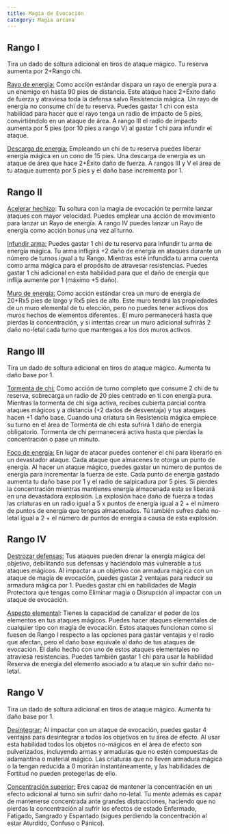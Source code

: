 ```yaml
---
title: Magia de Evocación
category: Magia arcana
---
```


## Rango I

Tira un dado de soltura adicional en tiros de ataque mágico. Tu reserva aumenta por 2+Rango chi.

<u>Rayo de energía:</u> Como acción estándar dispara un rayo de energía pura a un enemigo en hasta 90 pies de distancia. Este ataque hace 2+Éxito daño de fuerza y atraviesa toda la defensa salvo Resistencia mágica. Un rayo de energía no consume chi de tu reserva. Puedes gastar 1 chi con esta habilidad para hacer que el rayo tenga un radio de impacto de 5 pies, convirtiéndolo en un ataque de área. A rango III el radio de impacto aumenta por 5 pies (por 10 pies a rango V) al gastar 1 chi para infundir el ataque.

<u>Descarga de energía:</u> Empleando un chi de tu reserva puedes liberar energía mágica en un cono de 15 pies. Una descarga de energía es un ataque de área que hace 2+Éxito daño de fuerza. A rangos III y V el área de tu ataque aumenta por 5 pies y el daño base incrementa por 1.

## Rango II

<u>Acelerar hechizo</u>: Tu soltura con la magia de evocación te permite lanzar ataques con mayor velocidad. Puedes emplear una acción de movimiento para lanzar un Rayo de energía. A rango IV puedes lanzar un Rayo de energía como acción bonus una vez al turno.

<u>Infundir arma:</u>  Puedes gastar 1 chi de tu reserva para infundir tu arma de energía mágica. Tu arma infligirá +2 daño de energía en ataques durante un número de turnos igual a tu Rango. Mientras esté infundida tu arma cuenta como arma mágica para el propósito de atravesar resistencias. Puedes gastar 1 chi adicional en esta habilidad para que el daño de energía que inflija aumente por 1 (máximo +5 daño). 

<u>Muro de energía:</u> Como acción estándar crea un muro de energía de 20+Rx5 pies de largo y Rx5 pies de alto. Este muro tendrá las propiedades de un muro elemental de tu elección, pero no puedes tener activos dos muros hechos de elementos diferentes.. El muro permanecerá hasta que pierdas la concentración, y si intentas crear un muro adicional sufrirás 2 daño no-letal cada turno que mantengas a los dos muros activos. 

## Rango III

Tira un dado de soltura adicional en tiros de ataque mágico. Aumenta tu daño base por 1.

<u>Tormenta de chi:</u> Como acción de turno completo que consume 2 chi de tu reserva, sobrecarga un radio de 20 pies centrado en ti con energía pura. Mientras la tormenta de chi siga activa, recibes cubierta parcial contra ataques mágicos y a distancia (+2 dados de desventaja) y tus ataques hacen +1 daño base. Cuando una criatura sin Resistencia mágica empiece su turno en el área de Tormenta de chi esta sufrirá 1 daño de energía obligatorio. Tormenta de chi permanecerá activa hasta que pierdas la concentración o pase un minuto.

<u>Foco de energía:</u> En lugar de atacar puedes contener el chi para liberarlo en un devastador ataque. Cada ataque que almacenes te otorga un punto de energía. Al hacer un ataque mágico, puedes gastar un número de puntos de energía para incrementar la fuerza de este. Cada punto de energía gastado aumenta tu daño base por 1 y el radio de salpicadura por 5 pies. Si pierdes la concentración mientras mantienes energía almacenada esta se liberará en una devastadora explosión. La explosión hace daño de fuerza a todas las criaturas en un radio igual a 5 x puntos de energía igual a 2 + el número de puntos de energía que tengas almacenados. Tú también sufres daño no-letal igual a 2 + el número de puntos de energía a causa de esta explosión.

## Rango IV

<u>Destrozar defensas:</u> Tus ataques pueden drenar la energía mágica del objetivo, debilitando sus defensas y haciéndolo más vulnerable a tus ataques mágicos. Al impactar a un objetivo con armadura mágica con un ataque de magia de evocación, puedes gastar 2 ventajas para reducir su armadura mágica por 1. Puedes gastar chi en habilidades de Magia Protectora que tengas como Eliminar magia o Disrupción al impactar con un ataque de evocación.

<u>Aspecto elemental</u>: Tienes la capacidad de canalizar el poder de los elementos en tus ataques mágicos. Puedes hacer ataques elementales de cualquier tipo con magia de evocación. Estos ataques funcionan como si fuesen de Rango I respecto a las opciones para gastar ventajas y el radio que afectan, pero el daño base equivale al daño de tus ataques de evocación. El daño hecho con uno de estos ataques elementales no atraviesa resistencias. Puedes también gastar 1 chi para usar la habilidad Reserva de energía del elemento asociado a tu ataque sin sufrir daño no-letal.

## Rango V 

Tira un dado de soltura adicional en tiros de ataque mágico. Aumenta tu daño base por 1.

<u>Desintegrar:</u> Al impactar con un ataque de evocación, puedes gastar 4 ventajas para desintegrar a todos los objetivos en tu área de efecto. Al usar esta habilidad todos los objetos no-mágicos en el área de efecto son pulverizados, incluyendo armas y armaduras que no estén compuestas de adamantina o material mágico. Las criaturas que no lleven armadura mágica o la tengan reducida a 0 morirán instantáneamente, y las habilidades de Fortitud no pueden protegerlas de ello.

<u>Concentración superior:</u>  Eres capaz de mantener la concentración en un efecto adicional al turno sin sufrir daño no-letal. Tu mente además es capaz de mantenerse concentrada ante grandes distracciones, haciendo que no pierdas la concentración al sufrir los efectos de estado Enfermado, Fatigado, Sangrado y Espantado (sigues perdiendo la concentración al estar Aturdido, Confuso o Pánico). 

